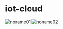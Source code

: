 # iot-cloud

![noname01](https://user-images.githubusercontent.com/65219424/144785672-91cb5735-c1b3-4a36-aa3d-fea4949e6dfa.jpg)
![noname02](https://user-images.githubusercontent.com/65219424/144785711-6f82c746-d8fd-4f30-ab50-cdf5606b75cc.jpg)

